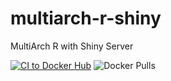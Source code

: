# multiarch-r-shiny
MultiArch R with Shiny Server

[![CI to Docker Hub](https://github.com/zOS-Application-RI/multiarch-r-shiny/actions/workflows/docker-image.yml/badge.svg)](https://github.com/zOS-Application-RI/multiarch-r-shiny/actions/workflows/docker-image.yml) ![Docker Pulls](https://img.shields.io/docker/pulls/ashish1981/multiarch-r-shiny)